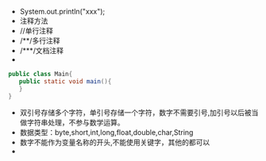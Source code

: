  - System.out.println("xxx");
 - 注释方法
 - //单行注释
 - /**/多行注释
 - /***/文档注释
 -
 ```java
public class Main{
	public static void main(){
	}
}
```
- 双引号存储多个字符，单引号存储一个字符，数字不需要引号,加引号以后被当做字符串处理，不参与数学运算。
- 数据类型：byte,short,int,long,float,double,char,String
- 数字不能作为变量名称的开头,不能使用关键字，其他的都可以
- 

<!--stackedit_data:
eyJoaXN0b3J5IjpbLTExNzMwMDcyMDIsLTE2NDI1ODI5NzMsLT
EwNDkwOTcwNjIsLTEzNjk3NDcxMDEsODcwNzk4OTksNzI2OTM3
MjZdfQ==
-->